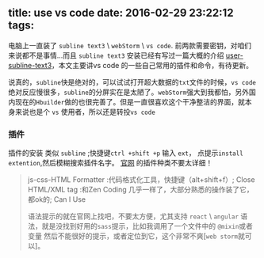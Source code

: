 title: use vs code
date: 2016-02-29 23:22:12
tags:
---

电脑上一直装了 `subline text3` \ `webStorm` \ `vs code`.
前两款需要密钥，对咱们来说都不是事情...而且 `subline text3` 安装已经有写过一篇大概的介绍 [user-subline-text3][1]，本文主要讲vs code 的一些自己常用的插件和命令，有待更新。
<!-- more -->
说真的，`subline`快是绝对的，可以试试打开超大数据的`txt`文件的时候，`vs code`绝对反应慢很多，`subline`的分屏实在是太陋了。`webStorm`强大到我都怕，另外国内现在的`Hbuilder`做的也很完善了。但是一直很喜欢这个干净整洁的界面，就本身来说也是个 `vs` 使用者，所以还是转投`vs code`
### 插件
插件的安装 类似 `subline` ;快捷键`ctrl +shift +p` 输入 `ext`， 点提示`install extention`,然后模糊搜索插件名字。
[官网][2] 的插件种类不要太详细！

> js-css-HTML Formatter :代码格式化工具，快捷键（alt+shift+f）; 
> Close HTML/XML tag :和Zen Coding 几乎一样了，大部分熟悉的操作装了它，都ok的;
> Can I Use
> 
> 语法提示的就在官网上找吧，不要太方便，尤其支持 `react` \ `angular`
> 语法，就是没找到好用的`sass`提示，比如我调用了一个文件中的 `@mixin`或者变量
> 然后不能很好的提示，或者定位到它，这个非常不爽[`web storm`就可以]。

  [1]: /2015/08/09/use-subline-text3/
  [2]: https://marketplace.visualstudio.com/#VSCode